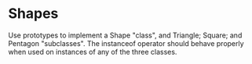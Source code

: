 # Shapes
Use prototypes to implement a Shape "class", and Triangle; Square; and Pentagon "subclasses". The instanceof operator should behave properly when used on instances of any of the three classes.
